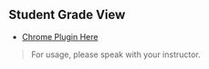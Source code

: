 ## Student Grade View

- [Chrome Plugin Here](https://chrome.google.com/webstore/detail/tiyo-student-grade-view/ajajiailjfdcodjchlhjnbbodanaeapi)

> For usage, please speak with your instructor.
